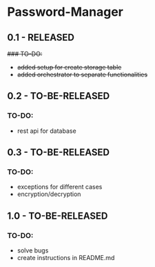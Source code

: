 # Password-Manager

## 0.1 - RELEASED
~~### TO-DO:~~
* ~~added setup for create storage table~~
* ~~added orchestrator to separate functionalities~~

## 0.2 - TO-BE-RELEASED
### TO-DO:
* rest api for database

## 0.3 - TO-BE-RELEASED
### TO-DO:
* exceptions for different cases
* encryption/decryption

## 1.0 - TO-BE-RELEASED
### TO-DO:
* solve bugs
* create instructions in README.md